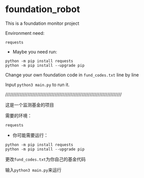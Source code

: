 # foundation_robot
This is a foundation monitor project

Environment need:
```
requests
```
- Maybe you need run:
```
python -m pip install requests
python -m pip install --upgrade pip
```

Change your own foundation code in `fund_codes.txt` line by line

Input `python3 main.py` to run it.

/////////////////////////////////////////////////////////////////////////

这是一个监测基金的项目

需要的环境：
```
requests
```
- 你可能需要运行：
```
python -m pip install requests
python -m pip install --upgrade pip
```

更改`fund_codes.txt`为你自己的基金代码

输入`python3 main.py`来运行

